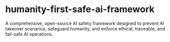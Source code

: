 # humanity-first-safe-ai-framework
A comprehensive, open-source AI safety framework designed to prevent AI takeover scenarios, safeguard humanity, and enforce ethical, traceable, and fail-safe AI operations.
